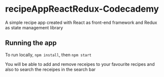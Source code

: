 # recipeAppReactRedux-Codecademy
A simple recipe app created with React as front-end framework and Redux as state management library

## Running the app
To run locally, `npm install`, then `npm start`

You will be able to add and remove receipes to your favourite recipes and also to search the receipes in the search bar
